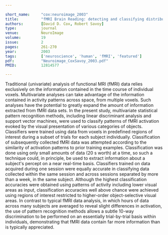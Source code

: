 ```yaml
---
    
short_name:     "cox:neuroimage_2003"
title:          "fMRI Brain Reading: detecting and classifying distributed patterns of fMRI activity in human visual cortex"
authors:        [David D. Cox, Robert Savoy]
type:           journal
venue:          NeuroImage
volume:         19
issue:          2
pages:          261-270
year:           2003
tags:           ['neuroscience', 'human', 'fMRI', 'featured']
pdf:            "Neuroimage_CoxSavoy_2003.pdf"
PMID:           12814577

---
```


Traditional (univariate) analysis of functional MRI (fMRI) data relies exclusively on the information contained in the time course of individual voxels. Multivariate analyses can take advantage of the information contained in activity patterns across space, from multiple voxels. Such analyses have the potential to greatly expand the amount of information extracted from fMRI data sets. In the present study, multivariate statistical pattern recognition methods, including linear discriminant analysis and support vector machines, were used to classify patterns of fMRI activation evoked by the visual presentation of various categories of objects. Classifiers were trained using data from voxels in predefined regions of interest during a subset of trials for each subject individually. Classification of subsequently collected fMRI data was attempted according to the similarity of activation patterns to prior training examples. Classification was done using only small amounts of data (20 s worth) at a time, so such a technique could, in principle, be used to extract information about a subject's percept on a near real-time basis. Classifiers trained on data acquired during one session were equally accurate in classifying data collected within the same session and across sessions separated by more than a week, in the same subject. Although the highest classification accuracies were obtained using patterns of activity including lower visual areas as input, classification accuracies well above chance were achieved using regions of interest restricted to higher-order object-selective visual areas. In contrast to typical fMRI data analysis, in which hours of data across many subjects are averaged to reveal slight differences in activation, the use of pattern recognition methods allows a subtle 10-way discrimination to be performed on an essentially trial-by-trial basis within individuals, demonstrating that fMRI data contain far more information than is typically appreciated.